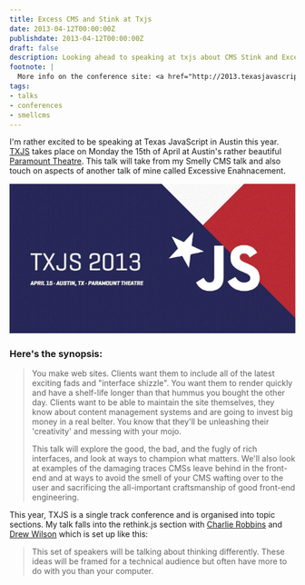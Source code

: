 ```yaml
---
title: Excess CMS and Stink at Txjs
date: 2013-04-12T00:00:00Z
publishdate: 2013-04-12T00:00:00Z
draft: false
description: Looking ahead to speaking at txjs about CMS Stink and Excessive Enhancement
footnote: |
  More info on the conference site: <a href="http://2013.texasjavascript.com/">texasjavascript.com</a> and on <a href="http://lanyrd.com/2013/txjs/">Lanyrd</a>
tags:
- talks
- conferences
- smellcms
---
```


I'm rather excited to be speaking at Texas JavaScript in Austin this year. <a href="http://2013.texasjavascript.com">TXJS</a> takes place on Monday the 15th of April at Austin's rather beautiful <a href="http://www.austintheatre.org/site/PageNavigator/venues/paramount">Paramount Theatre</a>. This talk will take from my Smelly CMS talk and also touch on aspects of another talk of mine called Excessive Enahnacement.

<!--more-->

<img src="/images/txjs.jpeg" alt="">

<h3>Here's the synopsis:</h3>
<blockquote>

<p>
    You make web sites. Clients want them to include all of the latest exciting fads and "interface shizzle". You want them to render quickly and have a shelf-life longer than that hummus you bought the other day. Clients want to be able to maintain the site themselves, they know about content management systems and are going to invest big money in a real belter. You know that they'll be unleashing their 'creativity' and messing with your mojo.
</p>
<p>
    This talk will explore the good, the bad, and the fugly of rich interfaces, and look at ways to champion what matters. We'll also look at examples of the damaging traces CMSs leave behind in the front-end and at ways to avoid the smell of your CMS wafting over to the user and sacrificing the all-important craftsmanship of good front-end engineering.
</p>
</blockquote>

<div>
   <p>This year, TXJS is a single track conference and is organised into topic sections.  My talk falls into the rethink.js section with <a href="https://twitter.com/indexzero">Charlie Robbins</a> and <a href="https://twitter.com/drewwilson">Drew Wilson</a> which is set up like this:</p>
</div>

<blockquote>
    This set of speakers will be talking about thinking differently. These ideas will be framed for a technical audience but often have more to do with you than your computer.
</blockquote>







